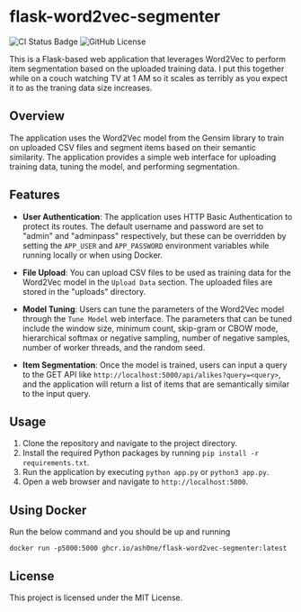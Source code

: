 # flask-word2vec-segmenter

![CI Status Badge](https://github.com/ash0ne/flask-word2vec-segmenter/actions/workflows/ci.yml/badge.svg)
![GitHub License](https://img.shields.io/github/license/ash0ne/flask-word2vec-segmenter)

This is a Flask-based web application that leverages Word2Vec to perform item segmentation based on the uploaded training data.
I put this together while on a couch watching TV at 1 AM so it scales as terribly as you expect it to as the traning data size increases.

## Overview

The application uses the Word2Vec model from the Gensim library to train on uploaded CSV files and segment items based on their semantic similarity. The application provides a simple web interface for uploading training data, tuning the model, and performing segmentation.

## Features

- **User Authentication**: The application uses HTTP Basic Authentication to protect its routes. The default username and password are set to "admin" and "adminpass" respectively, but these can be overridden by setting the `APP_USER` and `APP_PASSWORD` environment variables while running locally or when using Docker.

- **File Upload**: You can upload CSV files to be used as training data for the Word2Vec model in the `Upload Data` section. The uploaded files are stored in the "uploads" directory.

- **Model Tuning**: Users can tune the parameters of the Word2Vec model through the `Tune Model` web interface. The parameters that can be tuned include the window size, minimum count, skip-gram or CBOW mode, hierarchical softmax or negative sampling, number of negative samples, number of worker threads, and the random seed.

- **Item Segmentation**: Once the model is trained, users can input a query to the GET API like `http://localhost:5000/api/alikes?query=<query>`, and the application will return a list of items that are semantically similar to the input query.

## Usage

1. Clone the repository and navigate to the project directory.
2. Install the required Python packages by running `pip install -r requirements.txt`.
3. Run the application by executing `python app.py` or `python3 app.py`.
4. Open a web browser and navigate to `http://localhost:5000`.

## Using Docker

Run the below command and you should be up and running

```
docker run -p5000:5000 ghcr.io/ash0ne/flask-word2vec-segmenter:latest
```

## License

This project is licensed under the MIT License.
